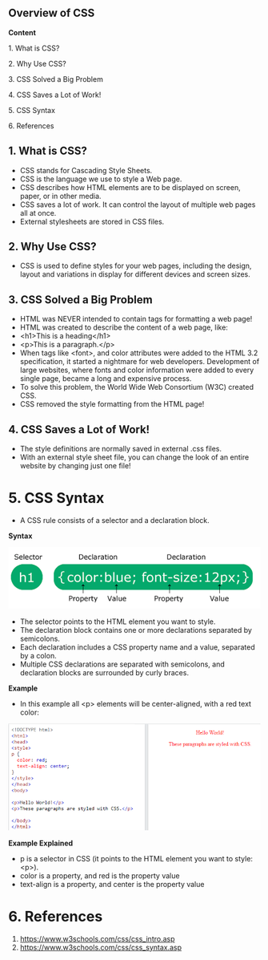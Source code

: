 ## Overview of CSS

**Content**

1\. What is CSS?

2\. Why Use CSS?

3\. CSS Solved a Big Problem

4\. CSS Saves a Lot of Work!

5\. CSS Syntax

6\. References

## 1. What is CSS?

-   CSS stands for Cascading Style Sheets.
-   CSS is the language we use to style a Web page.
-   CSS describes how HTML elements are to be displayed on screen, paper, or in other media.
-   CSS saves a lot of work. It can control the layout of multiple web pages all at once.
-   External stylesheets are stored in CSS files.

## 2. Why Use CSS?

-   CSS is used to define styles for your web pages, including the design, layout and variations in display for different devices and screen sizes.

## 3. CSS Solved a Big Problem

-   HTML was NEVER intended to contain tags for formatting a web page!
-   HTML was created to describe the content of a web page, like:
-   \<h1\>This is a heading\</h1\>
-   \<p\>This is a paragraph.\</p\>
-   When tags like \<font\>, and color attributes were added to the HTML 3.2 specification, it started a nightmare for web developers. Development of large websites, where fonts and color information were added to every single page, became a long and expensive process.
-   To solve this problem, the World Wide Web Consortium (W3C) created CSS.
-   CSS removed the style formatting from the HTML page!

## 4. CSS Saves a Lot of Work!

-   The style definitions are normally saved in external .css files.
-   With an external style sheet file, you can change the look of an entire website by changing just one file!

# 5. CSS Syntax

-   A CSS rule consists of a selector and a declaration block.

**Syntax**

![](media/1a9090fa6d9c4da82b70d6801c704f12.png)

-   The selector points to the HTML element you want to style.
-   The declaration block contains one or more declarations separated by semicolons.
-   Each declaration includes a CSS property name and a value, separated by a colon.
-   Multiple CSS declarations are separated with semicolons, and declaration blocks are surrounded by curly braces.

**Example**

-   In this example all \<p\> elements will be center-aligned, with a red text color:

![](media/580ff7fff4349e45daf0a6e83b4c9370.png)

**Example Explained**

-   p is a selector in CSS (it points to the HTML element you want to style: \<p\>).
-   color is a property, and red is the property value
-   text-align is a property, and center is the property value

# 6. References

1.  <https://www.w3schools.com/css/css_intro.asp>
2.  https://www.w3schools.com/css/css_syntax.asp
